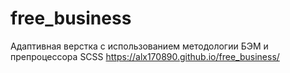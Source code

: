 # free_business
Адаптивная верстка с использованием методологии БЭМ и препроцессора SCSS
https://alx170890.github.io/free_business/
